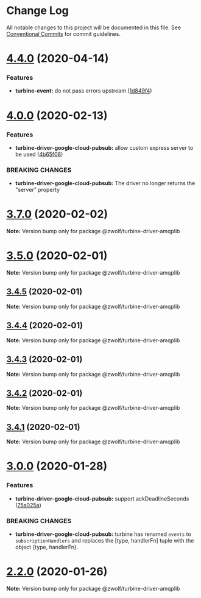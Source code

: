 # Change Log

All notable changes to this project will be documented in this file.
See [Conventional Commits](https://conventionalcommits.org) for commit guidelines.

# [4.4.0](https://github.com/stayradiated/zwolf-turbine/compare/v4.3.0...v4.4.0) (2020-04-14)


### Features

* **turbine-event:** do not pass errors upstream ([1d849f4](https://github.com/stayradiated/zwolf-turbine/commit/1d849f4bb8e1baa0205d66a2bf4099582fb33df6))





# [4.0.0](https://github.com/stayradiated/zwolf-turbine/compare/v3.7.1...v4.0.0) (2020-02-13)


### Features

* **turbine-driver-google-cloud-pubsub:** allow custom express server to be used ([4b65f08](https://github.com/stayradiated/zwolf-turbine/commit/4b65f08aa87b0cc4f7d218d8e4902e370cc562cc))


### BREAKING CHANGES

* **turbine-driver-google-cloud-pubsub:** The driver no longer returns the "server" property





# [3.7.0](https://github.com/stayradiated/zwolf-turbine/compare/v3.6.0...v3.7.0) (2020-02-02)

**Note:** Version bump only for package @zwolf/turbine-driver-amqplib





# [3.5.0](https://github.com/stayradiated/zwolf-turbine/compare/v3.4.5...v3.5.0) (2020-02-01)

**Note:** Version bump only for package @zwolf/turbine-driver-amqplib





## [3.4.5](https://github.com/stayradiated/zwolf-turbine/compare/v3.4.4...v3.4.5) (2020-02-01)

**Note:** Version bump only for package @zwolf/turbine-driver-amqplib





## [3.4.4](https://github.com/stayradiated/zwolf-turbine/compare/v3.4.3...v3.4.4) (2020-02-01)

**Note:** Version bump only for package @zwolf/turbine-driver-amqplib





## [3.4.3](https://github.com/stayradiated/zwolf-turbine/compare/v3.4.2...v3.4.3) (2020-02-01)

**Note:** Version bump only for package @zwolf/turbine-driver-amqplib





## [3.4.2](https://github.com/stayradiated/zwolf-turbine/compare/v3.4.1...v3.4.2) (2020-02-01)

**Note:** Version bump only for package @zwolf/turbine-driver-amqplib





## [3.4.1](https://github.com/stayradiated/zwolf-turbine/compare/v3.4.0...v3.4.1) (2020-02-01)

**Note:** Version bump only for package @zwolf/turbine-driver-amqplib





# [3.0.0](https://github.com/stayradiated/zwolf-turbine/compare/v2.2.0...v3.0.0) (2020-01-28)


### Features

* **turbine-driver-google-cloud-pubsub:** support ackDeadlineSeconds ([75a025a](https://github.com/stayradiated/zwolf-turbine/commit/75a025a21f3ea39648e39b503d827b5369a085f9))


### BREAKING CHANGES

* **turbine-driver-google-cloud-pubsub:** turbine has renamed `events` to `subscriptionHandlers`
and replaces the [type, handlerFn] tuple with the object {type, handlerFn}.





# [2.2.0](https://github.com/stayradiated/zwolf-turbine/compare/v2.1.0...v2.2.0) (2020-01-26)

**Note:** Version bump only for package @zwolf/turbine-driver-amqplib
